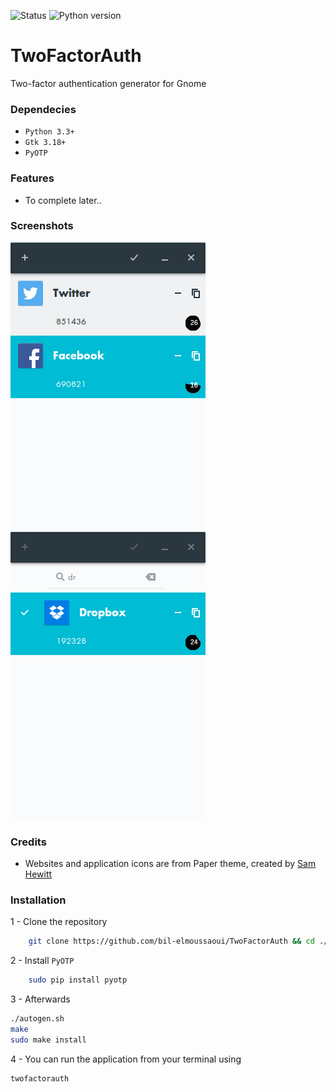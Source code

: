 ![Status](https://img.shields.io/badge/status-alpha-red.svg) ![Python version](https://img.shields.io/badge/python-3.4%2C%203.5-blue.svg)

# TwoFactorAuth
Two-factor authentication generator for Gnome

### Dependecies 
- `Python 3.3+`
- `Gtk 3.18+`
- `PyOTP`

### Features
- To complete later..

### Screenshots

![Screenshot](screenshots/screenshot1.png) ![Screenshot](screenshots/screenshot2.png)

### Credits
- Websites and application icons are from Paper theme, created by [Sam Hewitt](https://github.com/snwh)

### Installation
1 - Clone the repository
```bash
    git clone https://github.com/bil-elmoussaoui/TwoFactorAuth && cd ./TwoFactorAuth
```
2 - Install `PyOTP`
```bash
    sudo pip install pyotp
```
3 - Afterwards
```bash
./autogen.sh
make
sudo make install
```
4 - You can run the application from your terminal using 
```bash
twofactorauth
```
